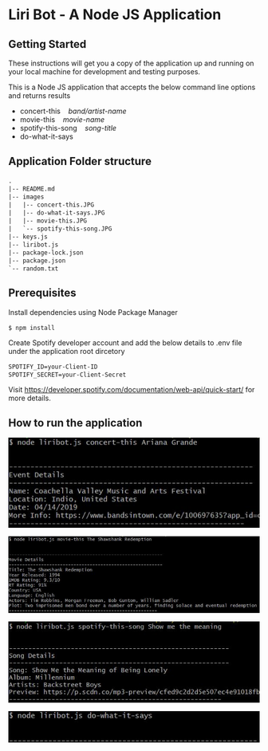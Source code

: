 # Liri Bot - A Node JS Application

## Getting Started

These instructions will get you a copy of the application up and running on your local machine for development and testing purposes.

This is a Node JS application that accepts the below command line options and returns results

- concert-this&nbsp;&nbsp;&nbsp;&nbsp;*band/artist-name*
- movie-this&nbsp;&nbsp;&nbsp;&nbsp;*movie-name*
- spotify-this-song&nbsp;&nbsp;&nbsp;&nbsp;*song-title*
- do-what-it-says

## Application Folder structure

```
.
|-- README.md
|-- images
|   |-- concert-this.JPG
|   |-- do-what-it-says.JPG
|   |-- movie-this.JPG
|   `-- spotify-this-song.JPG
|-- keys.js
|-- liribot.js
|-- package-lock.json
|-- package.json
`-- random.txt

```
## Prerequisites

Install dependencies using Node Package Manager

```
$ npm install
```

Create Spotify developer account and add the below details to .env file under the application root dircetory

```
SPOTIFY_ID=your-Client-ID
SPOTIFY_SECRET=your-Client-Secret
```

Visit https://developer.spotify.com/documentation/web-api/quick-start/ for more details.

## How to run the application

![alt text](./images/concert-this.JPG) 

![alt text](./images/movie-this.JPG) 

![alt text](./images/spotify-this-song.JPG) 

![alt text](./images/do-what-it-says.JPG) 

